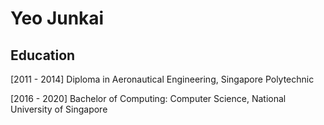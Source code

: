 # Yeo Junkai

## Education

[2011 - 2014] Diploma in Aeronautical Engineering, Singapore Polytechnic

[2016 - 2020] Bachelor of Computing: Computer Science, National University of Singapore